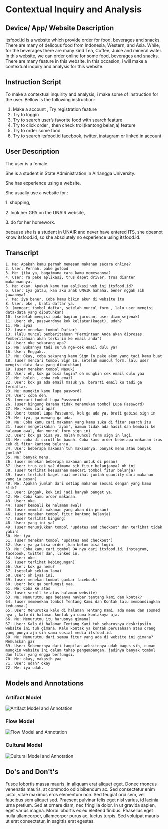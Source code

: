 # Contextual Inquiry and Analysis
## Device/ App/ Website Description
itsfood.id is a website which provide order for food, beverages and snacks. There are many of delicous food from Indonesia, Western, and Asia. While, for the beverages there are many kind Tea, Coffee, Juice and mineral water. In this website, we can order online  for some food, beverages and snacks. There are many feature in this website. In this occasion, i will make a contextual inquiry and analysis for this website.
## Instruction Script
To make a contextual inquirity and analysis, i make some of instruction for the user. Bellow is the following instruction:
1.	Make a account , Try registration feature
2.	Try to loggin
3.	Try to search user’s favorite food with search feature
4.	Try to click order , then check troll(kantong belanja) feature
5.	Try to order some food
6.	Try to search itsfood.id facebook, twitter, instagram or linked in account

## User Description
<p>The user is a female. </p>
<p>She is a student in State Administration in Airlangga University.</p>
<p>She has experience using a website. </p>
<p>She usually use a website for :</p>
   <p> 1. shopping, </p>
    <p>2. look her GPA on the UNAIR website,</p>
    <p>3. do for her homework.</p>
<p>because she is a student in UNAIR and never have entered ITS, she doesnot know itsfood.id, so she absolutely no experience using itsfood.id. </p>
    
## Transcript
```
1. Me: Apakah kamu pernah memesan makanan secara online?
2. User: Pernah, pake gofood
3. Me: jika ya, bagaimana cara kamu memesannya?
4. User: Ya pake aplikasi, trus dapet driver, trus dianter makannannya.
5. Me: okay. Apakah kamu tau aplikasi web ini itsfood.id?
6. User: Iya gatau, kan aku anak UNAIR hahaha, bener nggak sih jawabnya?
7. Me: iya bener. Coba kamu bikin akun di website itu
8. User: oke , brati daftar ya.
9. (mencari tombol daftar, setelah muncul form , lalu user mengisi data-data yang dibutuhkan)
10. (setelah mengisi pada bagian jurusan, user diam sejenak)
11. User: eh, passwordnya kok keliatan(kaget). udah?
11. Me: iyaa
12. (user menekan tombol Daftar)
13. (lalu muncul pemberitahuan "Permintaan Anda akan diproses. Pemberitahuan akan terkirim ke email anda")
14. User: oke sekarang apa?
15. Me: Bukannya tadi suruh nge-cek email dulu ya?
16. User: Enggak..
17. Me: Okay, coba sekarang kamu Sign In pake akun yang tadi kamu buat
18. (user mencari tombol Sign In, setelah muncul form, lalu user mengisi data-data yang dibutuhkan)
19. (user menekan tombol Masuk)
20. User: eh, kok ga bisa login? oh mungkin cek email dulu yaa
21. Me: boleh , coba cek email
22. User: kok ga ada email masuk ya. berarti email ku tadi ga terdaftar.
23. Me: mungkin kamu lupa pasword?
24. User: coba deh. 
25. (mencari tombol Lupa Password)
26. (user bingung karena tidak menemukan tombol Lupa Password)
27. Me: kamu cari apa?
28. User: tombol Lupa Password, kok ga ada ya, brati gabisa sign in
29. Me: iya, ga memang ga ada.
30. Me: Coba kamu cari makanan yang kamu suka di fitur search itu
31. (user mengetikakan 'ayam', namun tidak ada hasil dan kembali ke halaman awal, dan muncul form sign in)
32. User: kok ga bisa ya, malah muncul form sign in lagi.
33. Me: coba di scroll ke bawah. Coba kamu order beberapa makanan trus cek di fitur kantong belanja.
34. User: beberapa makanan tuh maksudnya, banyak menu atau banyak jumlah?
35. Me: banyak menu.
36. (user menekan beberapa makanan untuk di pesan)
37. User: trus cek ya? dimana sih fitur belanjanya? oh ini
38. (user terlihat kesusahan mencari tombol fitur belanja)
39. (user terlihat kaget saat melihat jumlah quantity dari makanan yang ia pesan)
40. Me: Apakah jumlah dari setiap makanan sesuai dengan yang kamu klik?
41. User: Enggak, kok ini jadi banyak banget ya.
42. Me: Coba kamu order makanan.
43. User: oke.
44. (user kembali ke halaman awal)
45. (user memilih makanan yang akan dia pesan)
46. (user menekan tombol fitur kantong belanja)
47. (user terlihat bingung)
48. User: yang ini ya? 
49. (user menunjukkan tombol 'updates and checkout' dan terlihat tidak yakin)
50. Me: iya
51. (user menekan tombol 'updates and checkout')
52. User: ya ga bisa order ,kan belom bisa login.
53. Me: Coba kamu cari tombol OA nya dari itsfood.id, instagram, facebook, twitter dan, linked in.
54. User: oke
55. (user terlihat kebingungan)
56. User: kok ga nemu?
57. (setelah sekian lama)
58. User: oh iyaa ini.
59. (user menekan tombol gambar facebook)
60. User: kok ga berfungsi yaa.
61. Me: Coba ke atas
62. (user scroll ke atas halaman website)
63. Me: Menurutmu apa bedanya navbar tentang kami dan kontak?
64. (user memenekan tombol Tentang Kami dan Kontak lalu membandingkan keduanya.)
65. User: Menurutku kalo di halaman Tentang Kami, ada menu dan sosmed nya , kalo di halaman kontak ya cuma kontaknya aja.
66. Me: Menurutmu itu harusnya gimana?
67. User: Kalo di halaman Tentang Kami tuh seharusnya deskripsiin website ini tuh gimana. Kalo kontak ya kontak perusahaan atau orang yang punya aja sih sama sosial media itsfood.id.
68. Me: Menurutmu dari semua fitur yang ada di website ini gimana? Memuaskan ga?
69. User: Sebenernya dari tampilan websitenya udah bagus sih, cuman mungkin website ini dalam tahap pengembangan, jadinya banyak tombol dan fitur yang engga berfungsi.
70. Me: okay, makasih yaa
71. User: udah? okay
72. Me: iya udah.
```
## Models and Annotations
### Artifact Model
![Artifact Model and Annotation](https://picsum.photos/400/300/?random)
### Flow Model
![Flow Model and Annotation](https://picsum.photos/400/300/?random)
### Cultural Model
![Cultural Model and Annotation](https://picsum.photos/400/300/?random)
## Do's and Don't's
Fusce lobortis massa mauris, in aliquam erat aliquet eget. Donec rhoncus venenatis mauris, at commodo odio bibendum ac. Sed consectetur enim justo, vitae maximus eros elementum non. Sed feugiat orci sem, vel faucibus sem aliquet sed. Praesent pulvinar felis eget nisl varius, id lacinia urna pretium. Sed at ornare diam, nec fringilla dolor. In ut gravida sapien, eget varius magna. Morbi lobortis ex eu eleifend finibus. Phasellus eget nulla ullamcorper, ullamcorper purus ac, luctus turpis. Sed volutpat mauris ut erat consectetur, in sagittis erat egestas.
